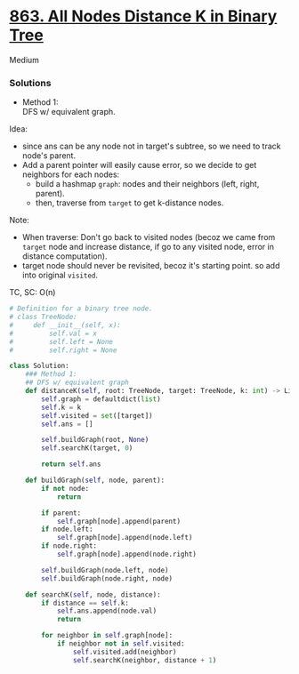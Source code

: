 # [863. All Nodes Distance K in Binary Tree](https://leetcode.com/problems/all-nodes-distance-k-in-binary-tree/description/?envType=company&envId=amazon&favoriteSlug=amazon-six-months)

Medium

### Solutions

- Method 1:\
  DFS w/ equivalent graph.

Idea:
- since ans can be any node not in target's subtree, so we need to track node's parent.
- Add a parent pointer will easily cause error, so we decide to get neighbors for each nodes:
  - build a hashmap `graph`: nodes and their neighbors (left, right, parent).
  - then, traverse from `target` to get k-distance nodes.
 
Note:
- When traverse: Don't go back to visited nodes (becoz we came from `target` node and increase distance,
  if go to any visited node, error in distance computation).
- target node should never be revisited, becoz it's starting point. so add into original `visited`.

TC, SC: O(n)

```python
# Definition for a binary tree node.
# class TreeNode:
#     def __init__(self, x):
#         self.val = x
#         self.left = None
#         self.right = None

class Solution:
    ### Method 1:
    ## DFS w/ equivalent graph
    def distanceK(self, root: TreeNode, target: TreeNode, k: int) -> List[int]:
        self.graph = defaultdict(list)
        self.k = k
        self.visited = set([target])
        self.ans = []

        self.buildGraph(root, None)
        self.searchK(target, 0)

        return self.ans

    def buildGraph(self, node, parent):
        if not node:
            return

        if parent:
            self.graph[node].append(parent)
        if node.left:
            self.graph[node].append(node.left)
        if node.right:
            self.graph[node].append(node.right)

        self.buildGraph(node.left, node)
        self.buildGraph(node.right, node)

    def searchK(self, node, distance):
        if distance == self.k:
            self.ans.append(node.val)
            return

        for neighbor in self.graph[node]:
            if neighbor not in self.visited:
                self.visited.add(neighbor)
                self.searchK(neighbor, distance + 1)
```
